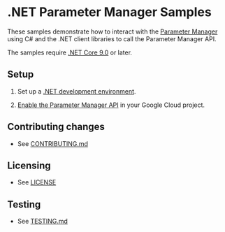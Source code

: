 # .NET Parameter Manager Samples

These samples demonstrate how to interact with the [Parameter Manager][parametermanager] using C# and
the .NET client libraries to call the Parameter Manager API.

The samples require [.NET Core 9.0][net-core] or later.

## Setup

1.  Set up a [.NET development environment](https://cloud.google.com/dotnet/docs/setup).

1.  [Enable the Parameter Manager API][enable-api] in your Google Cloud project.


## Contributing changes

* See [CONTRIBUTING.md](../../../CONTRIBUTING.md)


## Licensing

* See [LICENSE](../../../LICENSE)


## Testing

* See [TESTING.md](../../../TESTING.md)


[parametermanager]: https://cloud.google.com/secret-manager/parameter-manager/docs/overview
[enable-api]: https://console.cloud.google.com/apis/enableflow?apiid=parametermanager.googleapis.com
[net-core]: https://www.microsoft.com/net/core
